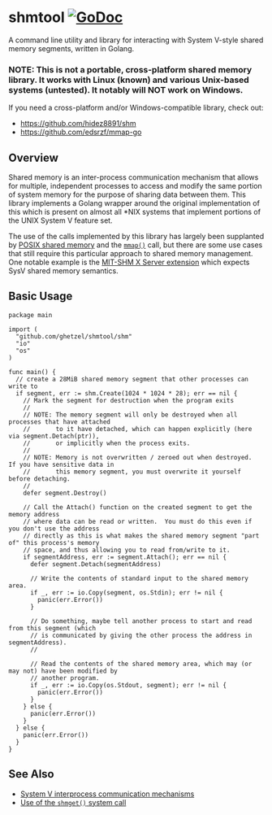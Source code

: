# shmtool [![GoDoc](https://godoc.org/github.com/ghetzel/shmtool?status.svg)](https://godoc.org/github.com/ghetzel/shmtool/shm)

A command line utility and library for interacting with System V-style shared memory segments, written in Golang.

### NOTE: This is not a portable, cross-platform shared memory library.  It works with Linux (known) and various Unix-based systems (untested).  It notably will NOT work on Windows.

If you need a cross-platform and/or Windows-compatible library, check out: 

- https://github.com/hidez8891/shm
- https://github.com/edsrzf/mmap-go

## Overview
Shared memory is an inter-process communication mechanism that allows for multiple, independent processes to access and modify the same portion of system memory for the purpose of sharing data between them.  This library implements a Golang wrapper around the original implementation of this which is present on almost all *NIX systems that implement portions of the UNIX System V feature set.

The use of the calls implemented by this library has largely been supplanted by [POSIX shared memory](http://man7.org/linux/man-pages/man7/shm_overview.7.html) and the [`mmap()`](http://man7.org/linux/man-pages/man2/mmap.2.html) call, but there are some use cases that still require this particular approach to shared memory management.  One notable example is the [MIT-SHM X Server extension](https://www.x.org/releases/X11R7.7/doc/xextproto/shm.html) which expects SysV shared memory semantics.

## Basic Usage

```golang
package main

import (
  "github.com/ghetzel/shmtool/shm"
  "io"
  "os"
)

func main() {
  // create a 28MiB shared memory segment that other processes can write to
  if segment, err := shm.Create(1024 * 1024 * 28); err == nil {
    // Mark the segment for destruction when the program exits
    //
    // NOTE: The memory segment will only be destroyed when all processes that have attached
    //       to it have detached, which can happen explicitly (here via segment.Detach(ptr)),
    //       or implicitly when the process exits.
    //
    // NOTE: Memory is not overwritten / zeroed out when destroyed.  If you have sensitive data in
    //       this memory segment, you must overwrite it yourself before detaching.
    //
    defer segment.Destroy()

    // Call the Attach() function on the created segment to get the memory address
    // where data can be read or written.  You must do this even if you don't use the address
    // directly as this is what makes the shared memory segment "part of" this process's memory
    // space, and thus allowing you to read from/write to it.
    if segmentAddress, err := segment.Attach(); err == nil {
      defer segment.Detach(segmentAddress)

      // Write the contents of standard input to the shared memory area.
      if _, err := io.Copy(segment, os.Stdin); err != nil {
        panic(err.Error())
      }

      // Do something, maybe tell another process to start and read from this segment (which
      // is communicated by giving the other process the address in segmentAddress).
      //

      // Read the contents of the shared memory area, which may (or may not) have been modified by
      // another program.
      if _, err := io.Copy(os.Stdout, segment); err != nil {
        panic(err.Error())
      }
    } else {
      panic(err.Error())
    }
  } else {
    panic(err.Error())
  }
}
```

## See Also

* [System V interprocess communication mechanisms](http://man7.org/linux/man-pages/man7/svipc.7.html)
* [Use of the `shmget()` system call](http://man7.org/linux/man-pages/man2/shmget.2.html)

